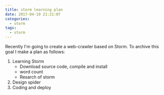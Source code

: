 ```yaml
---
title: storm learning plan
date: 2017-04-19 21:21:07
categories:
  - storm
tags:
  - storm
---
```

Recently I'm going to create a web-crawler based on Storm. To archive this goal I make a plan as follows:

1. Learning Storm
    * Download source code, compile and install
    * word count
    * Resarch of storm
2. Design spider
3. Coding and deploy
